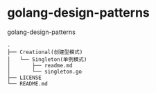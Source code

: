 # golang-design-patterns
golang-design-patterns

```
.
├── Creational(创建型模式)
│   └── Singleton(单例模式)
│       ├── readme.md
│       └── singleton.go
├── LICENSE
└── README.md
```
